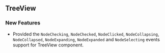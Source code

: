## TreeView

### New Features

- Provided the `NodeChecking`, `NodeChecked`, `NodeClicked`, `NodeCollapsing`, `NodeCollapsed`, `NodeExpanding`, `NodeExpanded` and `NodeSelecting` events support for TreeView component.
